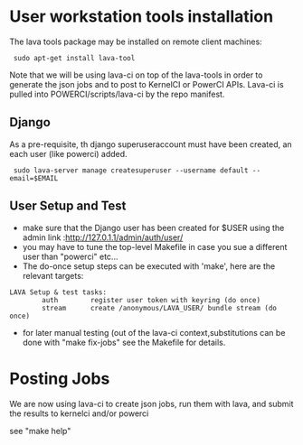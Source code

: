 # User workstation tools installation #

The lava tools package may be installed on remote client machines:

` sudo apt-get install lava-tool`

Note that we will be using lava-ci on top of the lava-tools in order to generate the json jobs and to post to KernelCI or PowerCI APIs. Lava-ci is pulled into POWERCI/scripts/lava-ci by the repo manifest.

## Django ##

As a pre-requisite, th django superuseraccount must have been created, an each user (like powerci) added.

` sudo lava-server manage createsuperuser --username default --email=$EMAIL`

## User Setup and Test ##

* make sure that the Django user has been created for $USER using the admin link :<http://127.0.1.1/admin/auth/user/>
* you may have to tune the top-level Makefile in case you sue a different user than "powerci" etc...
* The do-once setup steps can be executed with 'make', here are the relevant targets:
```
LAVA Setup & test tasks:
		auth		register user token with keyring (do once)
		stream		create /anonymous/LAVA_USER/ bundle stream (do once)
```

* for later manual testing (out of the lava-ci context,substitutions can be done with "make fix-jobs" see the Makefile for details.

# Posting Jobs #

We are now using lava-ci to create json jobs, run them with lava, and submit the results to kernelci and/or powerci

see "make help"


